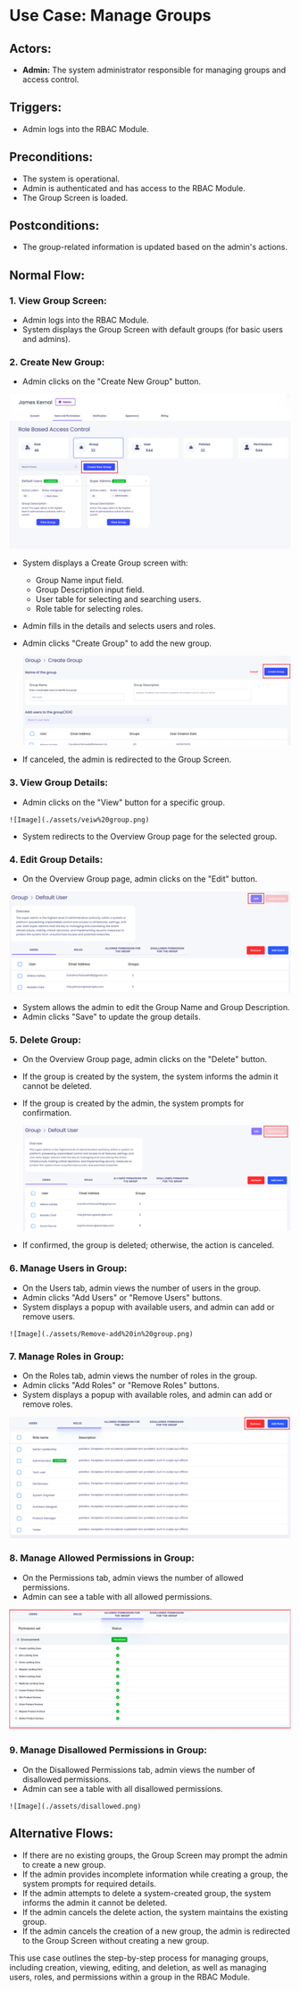 # Use Case: Manage Groups

## Actors:
- **Admin:** The system administrator responsible for managing groups and access control.

## Triggers:
- Admin logs into the RBAC Module.

## Preconditions:
- The system is operational.
- Admin is authenticated and has access to the RBAC Module.
- The Group Screen is loaded.

## Postconditions:
- The group-related information is updated based on the admin's actions.

## Normal Flow:

### 1. View Group Screen:
   - Admin logs into the RBAC Module.
   - System displays the Group Screen with default groups (for basic users and admins).

### 2. Create New Group:
   - Admin clicks on the "Create New Group" button.

   ![Image](./assets/Create%20Group.png)

   - System displays a Create Group screen with:
     - Group Name input field.
     - Group Description input field.
     - User table for selecting and searching users.
     - Role table for selecting roles.
   - Admin fills in the details and selects users and roles.
   - Admin clicks "Create Group" to add the new group.

     ![Image](./assets/Create%20group%20button.png)
   - If canceled, the admin is redirected to the Group Screen.

### 3. View Group Details:
   - Admin clicks on the "View" button for a specific group.

    ![Image](./assets/veiw%20group.png)

   - System redirects to the Overview Group page for the selected group.

### 4. Edit Group Details:
   - On the Overview Group page, admin clicks on the "Edit" button.

   ![Image](./assets/Edit%20group.png)

   - System allows the admin to edit the Group Name and Group Description.
   - Admin clicks "Save" to update the group details.

### 5. Delete Group:
   - On the Overview Group page, admin clicks on the "Delete" button.
   - If the group is created by the system, the system informs the admin it cannot be deleted.
   - If the group is created by the admin, the system prompts for confirmation.

     ![Image](./assets/Delete%20group.png)

   - If confirmed, the group is deleted; otherwise, the action is canceled.

### 6. Manage Users in Group:
   - On the Users tab, admin views the number of users in the group.
   - Admin clicks "Add Users" or "Remove Users" buttons.
   - System displays a popup with available users, and admin can add or remove users.

    ![Image](./assets/Remove-add%20in%20group.png)

### 7. Manage Roles in Group:
   - On the Roles tab, admin views the number of roles in the group.
   - Admin clicks "Add Roles" or "Remove Roles" buttons.
   - System displays a popup with available roles, and admin can add or remove roles.

   ![Image](./assets/Remove-add%20role%20in%20group.png)

### 8. Manage Allowed Permissions in Group:
   - On the Permissions tab, admin views the number of allowed permissions.
   - Admin can see a table with all allowed permissions.
   
   ![Image](./assets/Allowed%20permissions.png)

### 9. Manage Disallowed Permissions in Group:
   - On the Disallowed Permissions tab, admin views the number of disallowed permissions.
   - Admin can see a table with all disallowed permissions.

    ![Image](./assets/disallowed.png)

## Alternative Flows:
- If there are no existing groups, the Group Screen may prompt the admin to create a new group.
- If the admin provides incomplete information while creating a group, the system prompts for required details.
- If the admin attempts to delete a system-created group, the system informs the admin it cannot be deleted.
- If the admin cancels the delete action, the system maintains the existing group.
- If the admin cancels the creation of a new group, the admin is redirected to the Group Screen without creating a new group.

This use case outlines the step-by-step process for managing groups, including creation, viewing, editing, and deletion, as well as managing users, roles, and permissions within a group in the RBAC Module.
